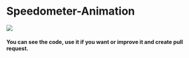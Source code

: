 # Speedometer-Animation

<img src="https://user-images.githubusercontent.com/25893811/36192110-3b7bd54c-1186-11e8-89c1-0e44ffac66a3.gif">

<h4> You can see the code, use it if you want or improve it and create pull request. </h4>
